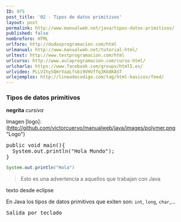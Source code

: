 ```yaml
---
ID: 975
post_title: '02 - Tipos de datos primitivos'
layout: post
permalink: http://www.manualweb.net/java/tipos-datos-primitivos/
published: false
nombreforo: HTML
urlforo: http://dudasprogramacion.com/html
urlmanual: http://www.manualweb.net/tutorial-html/
urltest: http://www.testprogramacion.com/html
urlcurso: http://www.aulaprogramacion.com/curso-html/
urlcharla: https://www.facebook.com/groups/html5.es/
urlvideo: PLLVIhySQmrVaaLfsbi9VHVffq3Kk8KAST
urlejemplos: http://lineadecodigo.com/tag/html-basicos/feed/
---
```


### Tipos de datos primitivos


**negrita**
*cursiva*


Imagen
[logo]: (http://github.com/victorcuervo/manualweb/java/images/polymer.png "Logo")


<pre lang="java">
public void main(){
  System.out.println("Hola Mundo");
}</pre>


```java
System.out.println("Hola")
```

> Esto es una advertencia a aquellos que trabajan con Java

texto desde eclipse


En Java los tipos de datos primitivos que exiten son: `int`, `long`, `char`,...

<kbd>Salida por teclado</kbd>
